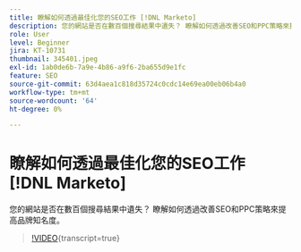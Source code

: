 ```yaml
---
title: 瞭解如何透過最佳化您的SEO工作 [!DNL Marketo]
description: 您的網站是否在數百個搜尋結果中遺失？ 瞭解如何透過改善SEO和PPC策略來提高品牌知名度。
role: User
level: Beginner
jira: KT-10731
thumbnail: 345401.jpeg
exl-id: 1ab0de6b-7a9e-4b86-a9f6-2ba655d9e1fc
feature: SEO
source-git-commit: 63d4aea1c818d35724c0cdc14e69ea00eb06b4a0
workflow-type: tm+mt
source-wordcount: '64'
ht-degree: 0%

---
```


# 瞭解如何透過最佳化您的SEO工作 [!DNL Marketo]

您的網站是否在數百個搜尋結果中遺失？ 瞭解如何透過改善SEO和PPC策略來提高品牌知名度。

>[!VIDEO](https://video.tv.adobe.com/v/345401/?quality=12&learn=on){transcript=true}
